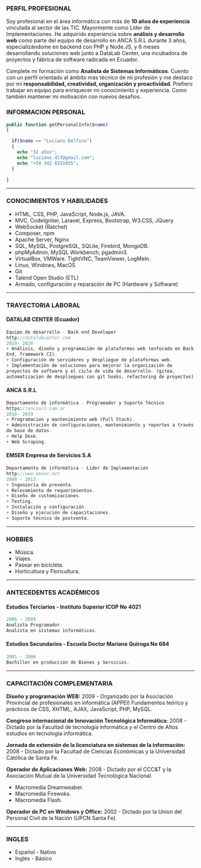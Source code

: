 ### PERFIL PROFESIONAL

Soy profesional en el área informática con más de **10 años de
experiencia** vinculada al sector de las TIC. Mayormente como Líder
de Implementaciones.
He adquirido experiencia sobre **análisis y desarrollo web** como
parte del equipo de desarrollo en ANCA S.R.L durante 3 años,
especializándome en backend con PHP y Node.JS, y 6 meses
desarrollando soluciones web junto a DataLab Center, una
incubadora de proyectos y fábrica de software radicada en Ecuador.

Complete mi formación como **Analista de Sistemas Informáticos**.
Cuento con un perfil orientado al ámbito mas técnico de mi
profesión y
me destaco por mi **responsabilidad, creatividad,
organización y proactividad**.
Prefiero trabajar en equipo para enriquecer mi conocimiento y
experiencia. Como también mantener mi motivación con nuevos
desafíos.

### INFORMACION PERSONAL

```php
public function getPersonalInfo($name)
{

  if($name == "Luciano Delfino")
  {
    echo "32 años";
    echo "luciano.dlf@gmail.com";
    echo "+54 342 6151055";
  }
  
}

```

---

### CONOCIMIENTOS Y HABILIDADES
* HTML, CSS, PHP,
JavaScript, Node.js, JAVA.
* MVC, CodeIgniter, Laravel,
Express, Bootstrap,
W3.CSS, JQuery
* WebSocket (Ratchet)
* Composer, npm
* Apache Server, Nginx
* SQL, MySQL, PostgreSQL,
SQLite, Firebird, MongoDB.
* phpMyAdmin, MySQL
Workbench, pgadmin3.
* VirtualBox, VMWare.
TightVNC, TeamViewer,
LogMeIn.
* Linux, Windows, MacOS
* Git
* Talend Open Studio (ETL)
* Armado, configuración y
reparación de PC
(Hardware y Software)

---

### TRAYECTORIA LABORAL

#### DATALAB CENTER (Ecuador)
```php
Equipo de desarrollo - Back end Developer
http://datalabcenter.com
2019- 2020
+ Análisis, diseño y programación de plataformas web (enfocado en Back
End, framework CI).
+ Configuración de servidores y despliegue de plataformas web.
+ Implementación de soluciones para mejorar la organización de
proyectos de software y el ciclo de vida de desarrollo. (gitea,
automatizacion de despliegues con git hooks, refactoring de proyectos)
```

#### ANCA S.R.L
```php
Departamento de informática - Programador y Soporte Técnico
https://ancasrl.com.ar
2016- 2019
+ Programacion y mantenimiento web (Full Stack).
+ Administración de configuraciones, mantenimiento y reportes a través
de base de datos.
+ Help Desk.
+ Web Scraping.
```

#### EMSER Empresa de Servicios S.A
```php
Departamento de informática - Lider de Implementación
http://www.emser.net
2008 - 2013
+ Ingeniería de preventa.
+ Relevamiento de requerimientos.
+ Diseño de customizaciones.
+ Testing.
+ Instalación y configuración.
+ Diseño y ejecución de capacitaciones.
+ Soporte técnico de postventa.
```

---

### HOBBIES
+ Música.
+ Viajes.
+ Pasear en bicicleta.
+ Horticultura y Floricultura.

---

### ANTECEDENTES ACADÉMICOS

#### Estudios Terciarios - Instituto Superior ICOP No 4021
```php
2006 - 2009
Analista Programador.
Analista en sistemas informáticos.
```
#### Estudios Secundarios - Escuela Doctor Mariano Quiroga No 684
```php
2001 - 2006
Bachiller en producción de Bienes y Servicios.
```

---

### CAPACITACIÓN COMPLEMENTARIA
**Diseño y programación WEB:** 2009 - Organizado por la Asociación Provincial de profesionales en
informática (APPEI)
Fundamentos teórico y prácticos de CSS, XHTML, AJAX, JavaScript,
PHP, MySQL.

**Congreso internacional de Innovación Tecnológica Informática:** 2008 - Dictado por la Facultad de tecnología informática y el Centro de
Altos estudios en tecnología informática.

**Jornada de extensión de la licenciatura en sistemas de la
información:** 2008 - Dictado por la Facultad de Ciencias Económicas y la
Universidad Católica de Santa Fe.

**Operador de Aplicaciones Web:** 2008 - Dictado por el CCC&T y la Asociación Mutual de la Universidad
Tecnológica Nacional.
+ Macromedia Dreamweaber.
+ Macromedia Firewoks.
+ Macromedia Flash.

**Operador de PC en Windows y Office:** 2002 - Dictado por la Union del Personal Civil de la Nación (UPCN Santa
Fe).

---

### INGLES
* Español - Nativo
* Inglés - Básico
